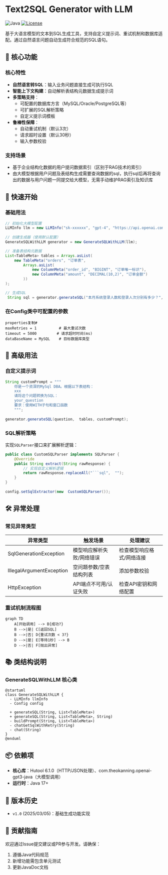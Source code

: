 # Text2SQL Generator with LLM

![Java](https://img.shields.io/badge/Java-17%2B-blue) [![License](https://img.shields.io/badge/License-Apache%202.0-green)](https://opensource.org/licenses/Apache-2.0)

基于大语言模型的文本到SQL生成工具，支持自定义提示词、重试机制和数据库适配。通过自然语言问题自动生成符合规范的SQL语句。

## 🌟 核心功能

### 核心特性

- **自然语言转SQL**：输入业务问题直接生成可执行SQL
- **智能上下文构建**：自动解析表结构元数据生成提示词
- **多策略支持**：
  - 可配置的数据库方言（MySQL/Oracle/PostgreSQL等）
  - 可扩展的SQL解析策略
  - 自定义提示词模板
- **鲁棒性保障**：
  - 自动重试机制（默认3次）
  - 请求超时设置（默认30秒）
  - 输入参数校验

### 支持场景

- 基于企业结构化数据的用户提问数据索引（区别于RAG技术的索引）
- 由大模型根据用户问题及表结构生成需要查询数据的sql，执行sql后再将查询出的数据与用户问题一同提交给大模型，无需手动维护RAG索引及知识库

## 🚀 快速开始

### 基础用法

```java
// 初始化大模型配置 
LLMInfo llm = new LLMInfo("sk-xxxxxx", "gpt-4", "https://api.openai.com/v1/chat/completions"); 
 
// 创建生成器（使用默认配置）
GenerateSQLWithLLM generator = new GenerateSQLWithLLM(llm);

// 准备表结构元数据 
List<TableMeta> tables = Arrays.asList( 
    new TableMeta("orders", "订单表", 
        Arrays.asList( 
            new ColumnMeta("order_id", "BIGINT", "订单唯一标识"),
            new ColumnMeta("amount", "DECIMAL(10,2)", "订单金额")
        ))
);

// 生成SQL
 String sql = generator.generateSQL("本月系统登录人数和登录人次分别有多少？",tables);


```

### 在Config类中可配置的参数 

```
properties复制# 
maxRetries = 1          # 最大重试次数 
timeout = 5000         # 请求超时时间(ms)
dataBaseName = MySQL    # 目标数据库类型 
```

## 🔧 高级用法

### 自定义提示词

```java
String customPrompt = """
    你是一个资深的MySql DBA。根据以下表结构：
    xxx
    请将这个问题转换为SQL：
    your_question
    要求：使用WITH子句和窗口函数 
    """;
 
generator.generateSQL(question,  tables, customPrompt);
```

### SQL解析策略

实现`SQLParser`接口来扩展解析逻辑：

```java
public class CustomSQLParser implements SQLParser {
    @Override 
    public String extract(String rawResponse) {
        // 实现自定义解析逻辑 
        return rawResponse.replaceAll("```sql",  "");
    }
}
 
config.setSqlExtractor(new  CustomSQLParser());
```

## 🛠 异常处理

### 常见异常类型

| 异常类型                 | 触发场景                  | 处理建议                  |
| ------------------------ | ------------------------- | ------------------------- |
| SqlGenerationException   | 模型响应解析失败/网络错误 | 检查模型响应格式/网络连接 |
| IllegalArgumentException | 空问题参数/空表结构列表   | 添加参数校验              |
| HttpException            | API端点不可用/认证失败    | 检查API密钥和网络配置     |

### 重试机制流程图

```mermaid
graph TD 
    A[开始调用] --> B{成功?}
    B -->|是| C[返回SQL]
    B -->|否| D{重试次数 < 3?}
    D -->|是| E[等待1秒] --> B 
    D -->|否| F[抛出异常]
```

## 📚 类结构说明

### GenerateSQLWithLLM 核心类

```plantuml
@startuml
class GenerateSQLWithLLM {
  - LLMInfo llmInfo 
  - Config config 
  
  + generateSQL(String, List<TableMeta>)
  + generateSQL(String, List<TableMeta>, String)
  - buildPrompt(String, List<TableMeta>)
  - chatGetSqlWithRetry(String)
  - chat(String)
}
@enduml
```

## 📦 依赖项

- **核心库**：Hutool 6.1.0（HTTP/JSON处理）、com.theokanning.openai-gpt3-java（大模型调用）
- **运行时**：Java 17+

## 📜 版本历史

- `v1.0` (2025/03/05)：基础生成功能实现

## 🤝 贡献指南

欢迎通过Issue提交建议或PR参与开发。请确保：

1. 遵循Java代码规范
2. 新增功能需包含单元测试
3. 更新JavaDoc文档



